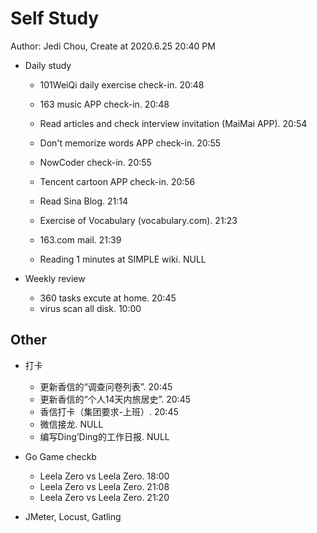 # Self Study

Author: Jedi Chou, Create at 2020.6.25 20:40 PM

* Daily study
  * 101WeiQi daily exercise check-in. 20:48
  * 163 music APP check-in. 20:48
  * Read articles and check interview invitation (MaiMai APP). 20:54
  * Don't memorize words APP check-in. 20:55
  * NowCoder check-in. 20:55
  * Tencent cartoon APP check-in. 20:56
  * Read Sina Blog. 21:14
  * Exercise of Vocabulary (vocabulary.com). 21:23

  * 163.com mail. 21:39
  * Reading 1 minutes at SIMPLE wiki. NULL

* Weekly review
  * 360 tasks excute at home. 20:45
  * virus scan all disk. 10:00

## Other

* 打卡
  * 更新香信的“调查问卷列表”. 20:45
  * 更新香信的“个人14天内旅居史”. 20:45
  * 香信打卡（集团要求-上班）. 20:45
  * 微信接龙. NULL
  * 编写Ding’Ding的工作日报. NULL

* Go Game checkb
  * Leela Zero vs Leela Zero. 18:00
  * Leela Zero vs Leela Zero. 21:08
  * Leela Zero vs Leela Zero. 21:20

* JMeter, Locust, Gatling
